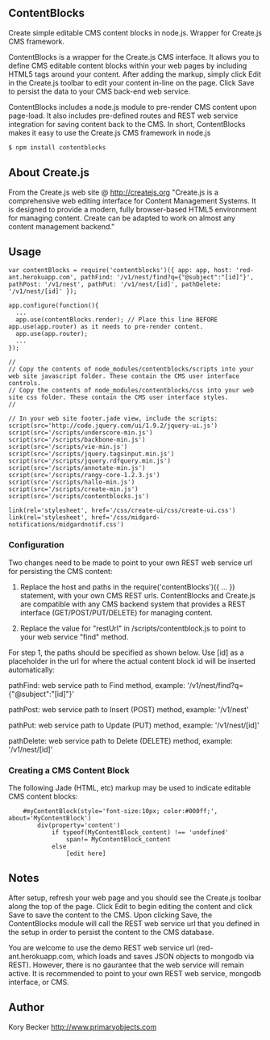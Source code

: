 ﻿ContentBlocks
--------

Create simple editable CMS content blocks in node.js. Wrapper for Create.js CMS framework.

ContentBlocks is a wrapper for the Create.js CMS interface. It allows you to define CMS editable content blocks within your web pages by including HTML5 tags around your content. After adding the markup, simply click Edit in the Create.js toolbar to edit your content in-line on the page. Click Save to persist the data to your CMS back-end web service.

ContentBlocks includes a node.js module to pre-render CMS content upon page-load. It also includes pre-defined routes and REST web service integration for saving content back to the CMS. In short, ContentBlocks makes it easy to use the Create.js CMS framework in node.js

```bash
$ npm install contentblocks
```

## About Create.js

From the Create.js web site @ http://createjs.org
"Create.js is a comprehensive web editing interface for Content Management Systems. It is designed to provide a modern, fully browser-based HTML5 environment for managing content. Create can be adapted to work on almost any content management backend."

## Usage
```
var contentBlocks = require('contentblocks')({ app: app, host: 'red-ant.herokuapp.com', pathFind: '/v1/nest/find?q={"@subject":"[id]"}', pathPost: '/v1/nest', pathPut: '/v1/nest/[id]', pathDelete: '/v1/nest/[id]' });

app.configure(function(){
  ...
  app.use(contentBlocks.render); // Place this line BEFORE app.use(app.router) as it needs to pre-render content.
  app.use(app.router);
  ...
});

//
// Copy the contents of node_modules/contentblocks/scripts into your web site javascript folder. These contain the CMS user interface controls.
// Copy the contents of node_modules/contentblocks/css into your web site css folder. These contain the CMS user interface styles.
//

// In your web site footer.jade view, include the scripts:
script(src='http://code.jquery.com/ui/1.9.2/jquery-ui.js')
script(src='/scripts/underscore-min.js')
script(src='/scripts/backbone-min.js')
script(src='/scripts/vie-min.js')
script(src='/scripts/jquery.tagsinput.min.js')
script(src='/scripts/jquery.rdfquery.min.js')
script(src='/scripts/annotate-min.js')
script(src='/scripts/rangy-core-1.2.3.js')
script(src='/scripts/hallo-min.js')
script(src='/scripts/create-min.js')
script(src='/scripts/contentblocks.js')

link(rel='stylesheet', href='/css/create-ui/css/create-ui.css')
link(rel='stylesheet', href='/css/midgard-notifications/midgardnotif.css')
```

### Configuration

Two changes need to be made to point to your own REST web service url for persisting the CMS content:

1. Replace the host and paths in the require('contentBlocks')({ ... }) statement, with your own CMS REST urls. ContentBlocks and Create.js are compatible with any CMS backend system that provides a REST interface (GET/POST/PUT/DELETE) for managing content.

2. Replace the value for "restUrl" in /scripts/contentblock.js to point to your web service "find" method.

For step 1, the paths should be specified as shown below. Use [id] as a placeholder in the url for where the actual content block id will be inserted automatically:

pathFind: web service path to Find method, example: '/v1/nest/find?q={"@subject":"[id]"}'

pathPost: web service path to Insert (POST) method, example: '/v1/nest'

pathPut: web service path to Update (PUT) method, example: '/v1/nest/[id]'

pathDelete: web service path to Delete (DELETE) method, example: '/v1/nest/[id]'

### Creating a CMS Content Block

The following Jade (HTML, etc) markup may be used to indicate editable CMS content blocks:

```
	#myContentBlock(style='font-size:10px; color:#000ff;', about='MyContentBlock')
		div(property='content')
			if typeof(MyContentBlock_content) !== 'undefined'
				span!= MyContentBlock_content
			else
				[edit here]
```

## Notes

After setup, refresh your web page and you should see the Create.js toolbar along the top of the page. Click Edit to begin editing the content and click Save to save the content to the CMS. Upon clicking Save, the ContentBlocks module will call the REST web service url that you defined in the setup in order to persist the content to the CMS database.

You are welcome to use the demo REST web service url (red-ant.herokuapp.com, which loads and saves JSON objects to mongodb via REST). However, there is no gaurantee that the web service will remain active. It is recommended to point to your own REST web service, mongodb interface, or CMS.

## Author

Kory Becker
http://www.primaryobjects.com
